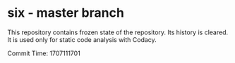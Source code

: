 # six - master branch

This repository contains frozen state of the repository.
Its history is cleared. It is used only for static code
analysis with Codacy.

Commit Time: 1707111701